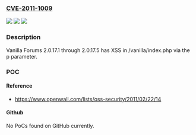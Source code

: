 ### [CVE-2011-1009](https://cve.mitre.org/cgi-bin/cvename.cgi?name=CVE-2011-1009)
![](https://img.shields.io/static/v1?label=Product&message=Vanilla%20Forums&color=blue)
![](https://img.shields.io/static/v1?label=Version&message=2.0.17.1%20through%202.0.17.5%20&color=brightgreen)
![](https://img.shields.io/static/v1?label=Vulnerability&message=Cross-Site%20Scripting&color=brightgreen)

### Description

Vanilla Forums 2.0.17.1 through 2.0.17.5 has XSS in /vanilla/index.php via the p parameter.

### POC

#### Reference
- https://www.openwall.com/lists/oss-security/2011/02/22/14

#### Github
No PoCs found on GitHub currently.

